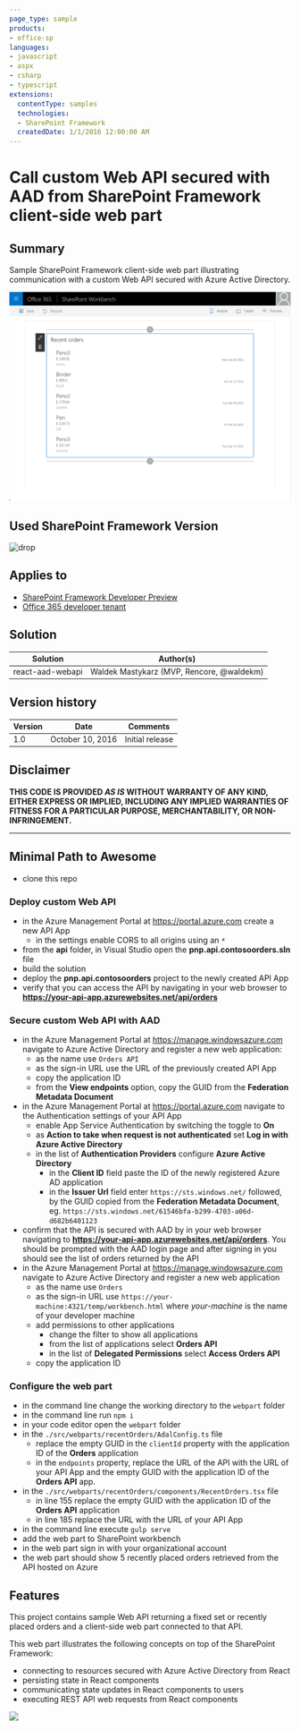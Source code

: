 ```yaml
---
page_type: sample
products:
- office-sp
languages:
- javascript
- aspx
- csharp
- typescript
extensions:
  contentType: samples
  technologies:
  - SharePoint Framework
  createdDate: 1/1/2016 12:00:00 AM
---
```

# Call custom Web API secured with AAD from SharePoint Framework client-side web part

## Summary

Sample SharePoint Framework client-side web part illustrating communication with a custom Web API secured with Azure Active Directory.

![Sample web part showing orders retrieved from a custom Web API secured with Azure Active Directory](./assets/preview.png)

## Used SharePoint Framework Version 
![drop](https://img.shields.io/badge/drop-drop4-red.svg)

## Applies to

* [SharePoint Framework Developer Preview](http://dev.office.com/sharepoint/docs/spfx/sharepoint-framework-overview)
* [Office 365 developer tenant](http://dev.office.com/sharepoint/docs/spfx/set-up-your-developer-tenant)

## Solution

Solution|Author(s)
--------|---------
react-aad-webapi|Waldek Mastykarz (MVP, Rencore, @waldekm)

## Version history

Version|Date|Comments
-------|----|--------
1.0|October 10, 2016|Initial release

## Disclaimer
**THIS CODE IS PROVIDED *AS IS* WITHOUT WARRANTY OF ANY KIND, EITHER EXPRESS OR IMPLIED, INCLUDING ANY IMPLIED WARRANTIES OF FITNESS FOR A PARTICULAR PURPOSE, MERCHANTABILITY, OR NON-INFRINGEMENT.**

---

## Minimal Path to Awesome

- clone this repo

### Deploy custom Web API

- in the Azure Management Portal at https://portal.azure.com create a new API App
  - in the settings enable CORS to all origins using an `*`
- from the **api** folder, in Visual Studio open the **pnp.api.contosoorders.sln** file
- build the solution
- deploy the **pnp.api.contosoorders** project to the newly created API App
- verify that you can access the API by navigating in your web browser to **https://your-api-app.azurewebsites.net/api/orders**

### Secure custom Web API with AAD

- in the Azure Management Portal at https://manage.windowsazure.com navigate to Azure Active Directory and register a new web application:
  - as the name use `Orders API`
  - as the sign-in URL use the URL of the previously created API App 
  - copy the application ID
  - from the **View endpoints** option, copy the GUID from the **Federation Metadata Document**
- in the Azure Management Portal at https://portal.azure.com navigate to the Authentication settings of your API App
  - enable App Service Authentication by switching the toggle to **On**
  - as **Action to take when request is not authenticated** set **Log in with Azure Active Directory**
  - in the list of **Authentication Providers** configure **Azure Active Directory**
    - in the **Client ID** field paste the ID of the newly registered Azure AD application
    - in the **Issuer Url** field enter `https://sts.windows.net/` followed, by the GUID copied from the **Federation Metadata Document**, eg. `https://sts.windows.net/61546bfa-b299-4703-a06d-d682b6401123`
- confirm that the API is secured with AAD by in your web browser navigating to **https://your-api-app.azurewebsites.net/api/orders**. You should be prompted with the AAD login page and after signing in you should see the list of orders returned by the API
- in the Azure Management Portal at https://manage.windowsazure.com navigate to Azure Active Directory and register a new web application
  - as the name use `Orders`
  - as the sign-in URL use `https://your-machine:4321/temp/workbench.html` where *your-machine* is the name of your developer machine
  - add permissions to other applications
    - change the filter to show all applications
    - from the list of applications select **Orders API**
    - in the list of **Delegated Permissions** select **Access Orders API**
  - copy the application ID

### Configure the web part

- in the command line change the working directory to the `webpart` folder
- in the command line run `npm i`
- in your code editor open the `webpart` folder
- in the `./src/webparts/recentOrders/AdalConfig.ts` file
  - replace the empty GUID in the `clientId` property with the application ID of the **Orders** application
  - in the `endpoints` property, replace the URL of the API with the URL of your API App and the empty GUID with the application ID of the **Orders API** app.
- in the `./src/webparts/recentOrders/components/RecentOrders.tsx` file
  - in line 155 replace the empty GUID with the application ID of the **Orders API** application
  - in line 185 replace the URL with the URL of your API App
- in the command line execute `gulp serve`
- add the web part to SharePoint workbench
- in the web part sign in with your organizational account
- the web part should show 5 recently placed orders retrieved from the API hosted on Azure

## Features

This project contains sample Web API returning a fixed set or recently placed orders and a client-side web part connected to that API.

This web part illustrates the following concepts on top of the SharePoint Framework:
- connecting to resources secured with Azure Active Directory from React
- persisting state in React components
- communicating state updates in React components to users
- executing REST API web requests from React components

<img src="https://telemetry.sharepointpnp.com/sp-dev-fx-webparts/samples/react-aad-webapi" />
